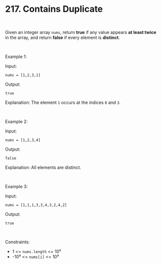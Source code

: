 # 217. Contains Duplicate

<br>  

Given an integer array `nums`, return **true** if any value appears **at least twice** in the array,
and return **false** if every element is **distinct**.

<br>  

Example 1:

Input:

```
nums = [1,2,3,1]
```

Output:

```
true
```

Explanation:
The element `1` occurs at the indices `0` and `3`.

<br>  

Example 2:

Input:

```
nums = [1,2,3,4]
```

Output:

```
false
```

Explanation:
All elements are distinct.

<br>  

Example 3:

Input:

```
nums = [1,1,1,3,3,4,3,2,4,2]
```

Output:

```
true
```

<br>  

Constraints:

* 1 <= `nums.length` <= 10⁵
* -10⁹ <= `nums[i]` <= 10⁹